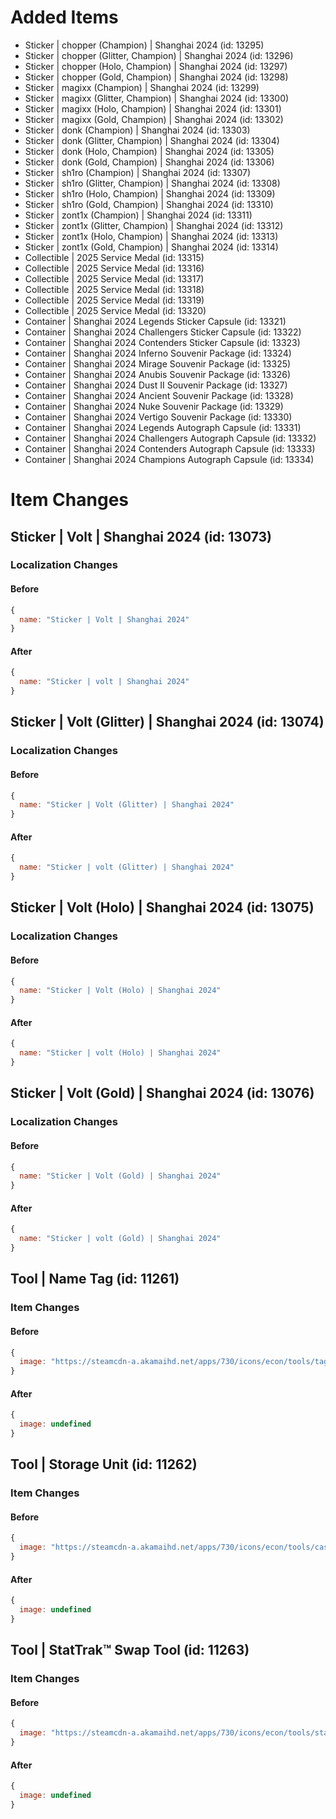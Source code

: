 # Added Items

* Sticker | chopper (Champion) | Shanghai 2024 (id: 13295)
* Sticker | chopper (Glitter, Champion) | Shanghai 2024 (id: 13296)
* Sticker | chopper (Holo, Champion) | Shanghai 2024 (id: 13297)
* Sticker | chopper (Gold, Champion) | Shanghai 2024 (id: 13298)
* Sticker | magixx (Champion) | Shanghai 2024 (id: 13299)
* Sticker | magixx (Glitter, Champion) | Shanghai 2024 (id: 13300)
* Sticker | magixx (Holo, Champion) | Shanghai 2024 (id: 13301)
* Sticker | magixx (Gold, Champion) | Shanghai 2024 (id: 13302)
* Sticker | donk (Champion) | Shanghai 2024 (id: 13303)
* Sticker | donk (Glitter, Champion) | Shanghai 2024 (id: 13304)
* Sticker | donk (Holo, Champion) | Shanghai 2024 (id: 13305)
* Sticker | donk (Gold, Champion) | Shanghai 2024 (id: 13306)
* Sticker | sh1ro (Champion) | Shanghai 2024 (id: 13307)
* Sticker | sh1ro (Glitter, Champion) | Shanghai 2024 (id: 13308)
* Sticker | sh1ro (Holo, Champion) | Shanghai 2024 (id: 13309)
* Sticker | sh1ro (Gold, Champion) | Shanghai 2024 (id: 13310)
* Sticker | zont1x (Champion) | Shanghai 2024 (id: 13311)
* Sticker | zont1x (Glitter, Champion) | Shanghai 2024 (id: 13312)
* Sticker | zont1x (Holo, Champion) | Shanghai 2024 (id: 13313)
* Sticker | zont1x (Gold, Champion) | Shanghai 2024 (id: 13314)
* Collectible | 2025 Service Medal (id: 13315)
* Collectible | 2025 Service Medal (id: 13316)
* Collectible | 2025 Service Medal (id: 13317)
* Collectible | 2025 Service Medal (id: 13318)
* Collectible | 2025 Service Medal (id: 13319)
* Collectible | 2025 Service Medal (id: 13320)
* Container | Shanghai 2024 Legends Sticker Capsule (id: 13321)
* Container | Shanghai 2024 Challengers Sticker Capsule (id: 13322)
* Container | Shanghai 2024 Contenders Sticker Capsule (id: 13323)
* Container | Shanghai 2024 Inferno Souvenir Package (id: 13324)
* Container | Shanghai 2024 Mirage Souvenir Package (id: 13325)
* Container | Shanghai 2024 Anubis Souvenir Package (id: 13326)
* Container | Shanghai 2024 Dust II Souvenir Package (id: 13327)
* Container | Shanghai 2024 Ancient Souvenir Package (id: 13328)
* Container | Shanghai 2024 Nuke Souvenir Package (id: 13329)
* Container | Shanghai 2024 Vertigo Souvenir Package (id: 13330)
* Container | Shanghai 2024 Legends Autograph Capsule (id: 13331)
* Container | Shanghai 2024 Challengers Autograph Capsule (id: 13332)
* Container | Shanghai 2024 Contenders Autograph Capsule (id: 13333)
* Container | Shanghai 2024 Champions Autograph Capsule (id: 13334)

# Item Changes

## Sticker | Volt | Shanghai 2024 (id: 13073)


### Localization Changes

#### Before

```javascript
{
  name: "Sticker | Volt | Shanghai 2024"
}
```
#### After

```javascript
{
  name: "Sticker | volt | Shanghai 2024"
}
```


## Sticker | Volt (Glitter) | Shanghai 2024 (id: 13074)


### Localization Changes

#### Before

```javascript
{
  name: "Sticker | Volt (Glitter) | Shanghai 2024"
}
```
#### After

```javascript
{
  name: "Sticker | volt (Glitter) | Shanghai 2024"
}
```


## Sticker | Volt (Holo) | Shanghai 2024 (id: 13075)


### Localization Changes

#### Before

```javascript
{
  name: "Sticker | Volt (Holo) | Shanghai 2024"
}
```
#### After

```javascript
{
  name: "Sticker | volt (Holo) | Shanghai 2024"
}
```


## Sticker | Volt (Gold) | Shanghai 2024 (id: 13076)


### Localization Changes

#### Before

```javascript
{
  name: "Sticker | Volt (Gold) | Shanghai 2024"
}
```
#### After

```javascript
{
  name: "Sticker | volt (Gold) | Shanghai 2024"
}
```


## Tool | Name Tag (id: 11261)

### Item Changes

#### Before

```javascript
{
  image: "https://steamcdn-a.akamaihd.net/apps/730/icons/econ/tools/tag.a2bf9644e84e15506b9abab84125eb24527b723a.png"
}
```
#### After

```javascript
{
  image: undefined
}
```



## Tool | Storage Unit (id: 11262)

### Item Changes

#### Before

```javascript
{
  image: "https://steamcdn-a.akamaihd.net/apps/730/icons/econ/tools/casket.50019c3b357c67409ef4acee74308da267b91d25.png"
}
```
#### After

```javascript
{
  image: undefined
}
```



## Tool | StatTrak™ Swap Tool (id: 11263)

### Item Changes

#### Before

```javascript
{
  image: "https://steamcdn-a.akamaihd.net/apps/730/icons/econ/tools/stattrak_swap_tool.e5bf9223e6ffb0681c53f451badd9d8a17032905.png"
}
```
#### After

```javascript
{
  image: undefined
}
```


